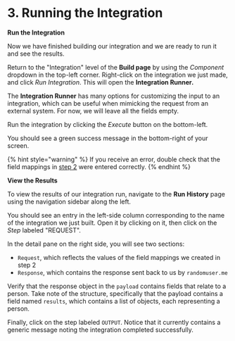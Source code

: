 # 3. Running the Integration

**Run the Integration**

Now we have finished building our integration and we are ready to run it and see the results.&#x20;

Return to the "Integration" level of the **Build page** by using the _Component_ dropdown in the top-left corner. Right-click on the integration we just made, and click _Run Integration_. This will open the **Integration Runner**_**.**_

The **Integration Runner** has many options for customizing the input to an integration, which can be useful when mimicking the request from an external system. For now, we will leave all the fields empty.

Run the integration by clicking the _Execute_ button on the bottom-left.

You should see a green success message in the bottom-right of your screen.&#x20;

{% hint style="warning" %}
If you receive an error, double check that the field mappings in [step 2](2.-calling-the-external-system.md) were entered correctly.
{% endhint %}

**View the Results**

To view the results of our integration run, navigate to the **Run History** page using the navigation sidebar along the left.&#x20;

You should see an entry in the left-side column corresponding to the name of the integration we just built. Open it by clicking on it, then click on the _Step_ labeled "REQUEST".

In the detail pane on the right side, you will see two sections:

* `Request`, which reflects the values of the field mappings we created in step 2
* `Response`, which contains the response sent back to us by `randomuser.me`

Verify that the response object in the `payload` contains fields that relate to a person. Take note of the structure, specifically that the payload contains a field named `results`, which contains a list of objects, each representing a person.

Finally, click on the step labeled `OUTPUT`. Notice that it currently contains a generic message noting the integration completed successfully.
